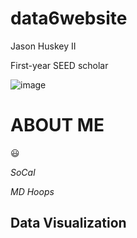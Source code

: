 # data6website
Jason Huskey II

First-year SEED scholar

![image](https://github.com/jhuskey2/data6website/assets/141763137/87599ea0-019a-4594-bb60-5408cc74f1a8)
# **ABOUT ME**
😃

*SoCal*

*MD Hoops*

## Data Visualization
 <script src="https://cdn.plot.ly/plotly-latest.min.js"></script>
 
